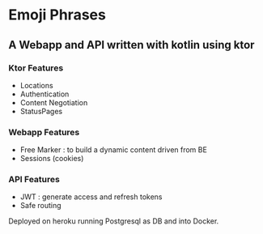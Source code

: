 # Emoji Phrases
## A Webapp and API written with kotlin using ktor

### Ktor Features
* Locations
* Authentication
* Content Negotiation
* StatusPages

### Webapp Features
* Free Marker : to build a dynamic content driven from BE
* Sessions (cookies)

### API Features
* JWT : generate access and refresh tokens
* Safe routing

Deployed on heroku running Postgresql as DB and into Docker.